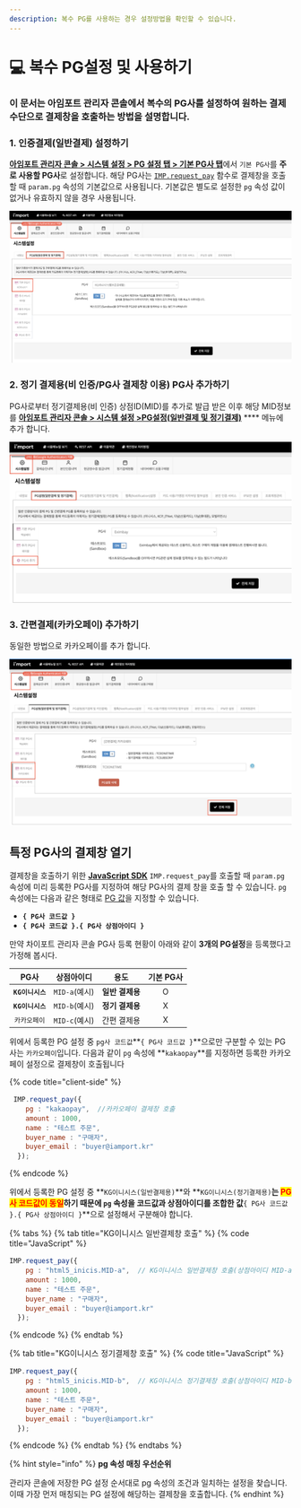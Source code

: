 ```yaml
---
description: 복수 PG를 사용하는 경우 설정방법을 확인할 수 있습니다.
---
```


# 💻 복수 PG설정 및 사용하기

### 이 문서는 아임포트 관리자 콘솔에서 복수의 PG사를 설정하여 원하는 결제 수단으로 결제창을 호출하는 방법을 설명합니다.

### 1. 인증결제(일반결제) 설정하기

[**아임포트 관리자 콘솔 > 시스템 설정 > PG 설정 탭 > 기본 PG사 탭**](https://admin.iamport.kr/settings#tab\_pg)에서 `기본 PG사`를 **주로 사용할 PG사**로 설정합니다. 해당 PG사는 [`IMP.request_pay`](../sdk/javascript-sdk/) 함수로 결제창을 호출할 때 `param.pg` 속성의 기본값으로 사용됩니다. 기본값은 별도로 설정한 `pg` 속성 값이 없거나 유효하지 않을 경우 사용됩니다.

![인증결제(일반결제) 설정하기](<../.gitbook/assets/image (5) (1) (1) (1).png>)

### 2. 정기 결제용(비 인증/**PG사 결제창 이용**) PG사 추가하기

PG사로부터 정기결제용(비 인증) 상점ID(MID)를 추가로 발급 받은 이후 해당 MID정보를 [**아임포트 관리자 콘솔 > 시스템 설정 >PG설정(일반결제 및 정기결제)**](https://admin.iamport.kr/settings#tab\_pg) **** 메뉴에 추가 합니다.

![새로운 PG사 추가 화면](<../.gitbook/assets/image (10) (1) (1) (1).png>)

### 3. **간편결제(카카오페이) 추가하기**

동일한 방법으로 카카오페이를 추가 합니다.

![간편결제 카카오페이 등록 예시](<../.gitbook/assets/image (14) (1) (1) (1) (1).png>)

## 특정 PG사의 결제창 열기 <a href="#pg" id="pg"></a>

결제창을 호출하기 위한 [**JavaScript SDK**](../sdk/javascript-sdk/) `IMP.request_pay`를 호출할 때 `param.pg` 속성에 미리 등록한 PG사를 지정하여 해당 PG사의 결제 창을 호출 할 수 있습니다. `pg` 속성에는 다음과 같은 형태로 [PG 값](https://docs.iamport.kr/sdk/javascript-sdk?lang=ko#request\_pay-pg)을 지정할 수 있습니다.

* **`{ PG사 코드값 }`**
* **`{ PG사 코드값 }.{ PG사 상점아이디 }`**

만약 차이포트 관리자 콘솔 PG사 등록 현황이 아래와 같이 **3개의 PG설정**을 등록했다고 가정해 봅시다.

|      PG사     |    상점아이디    |     용도     | 기본 PG사 |
| :----------: | :---------: | :--------: | :----: |
| **`KG이니시스`** | `MID-a`(예시) | **일반 결제용** |    O   |
| **`KG이니시스`** | `MID-b`(예시) | **정기 결제용** |    X   |
|    `카카오페이`   | `MID-c`(예시) |   간편 결제용   |    X   |

위에서 등록한 PG 설정 중 `pg사 코드값`**`{ PG사 코드값 }`**으로만 구분할 수 있는 PG사는 `카카오페이`입니다. 다음과 같이 `pg` 속성에 **`kakaopay`**를 지정하면 등록한 카카오페이 설정으로 결제창이 호출됩니다

{% code title="client-side" %}
```javascript
 IMP.request_pay({
    pg : "kakaopay",  //카카오페이 결제창 호출
    amount : 1000,
    name : "테스트 주문",
    buyer_name : "구매자",
    buyer_email : "buyer@iamport.kr"
  });
```
{% endcode %}

위에서 등록한 PG 설정 중 **`KG이니시스(일반결제용)`**와 **`KG이니시스(정기결제용)`**는 <mark style="color:red;">**PG사 코드값이 동일**</mark>하기 때문에 `pg` 속성을 코드값과 상점아이디를 조합한 값**`{ PG사 코드값 }.{ PG사 상점아이디 }`**으로 설정해서 구분해야 합니다.

{% tabs %}
{% tab title="KG이니시스 일반결제창 호출" %}
{% code title="JavaScript" %}
```javascript
IMP.request_pay({
    pg : "html5_inicis.MID-a",  // KG이니시스 일반결제창 호출(상점아이디 MID-a 적용)
    amount : 1000,
    name : "테스트 주문",
    buyer_name : "구매자",
    buyer_email : "buyer@iamport.kr"
  });
```
{% endcode %}
{% endtab %}

{% tab title="KG이니시스 정기결제창 호출" %}
{% code title="JavaScript" %}
```javascript
IMP.request_pay({
    pg : "html5_inicis.MID-b",  // KG이니시스 정기결제창 호출(상점아이디 MID-b 적용)
    amount : 1000,
    name : "테스트 주문",
    buyer_name : "구매자",
    buyer_email : "buyer@iamport.kr"
  });
```
{% endcode %}
{% endtab %}
{% endtabs %}

{% hint style="info" %}
**pg 속성 매칭 우선순위**

관리자 콘솔에 저장한 PG 설정 순서대로 pg 속성의 조건과 일치하는 설정을 찾습니다. 이때 가장 먼저 매칭되는 PG 설정에 해당하는 결제창을 호출합니다.
{% endhint %}
